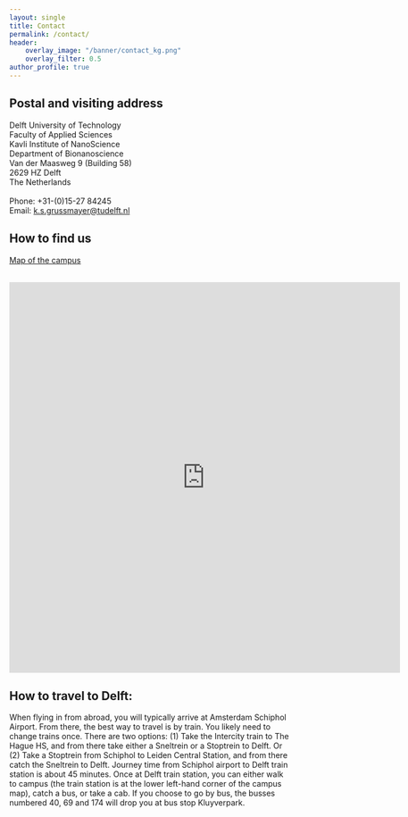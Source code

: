 ```yaml
---
layout: single
title: Contact
permalink: /contact/
header: 
    overlay_image: "/banner/contact_kg.png"
    overlay_filter: 0.5
author_profile: true 
---
```



<h2>Postal and visiting address</h2>
<p>Delft University of Technology<br>
Faculty of Applied Sciences<br>
Kavli Institute of NanoScience<br>
Department of Bionanoscience<br>
Van der Maasweg 9 (Building 58)<br>
2629 HZ Delft<br>
The Netherlands<br><br>
Phone: +31-(0)15-27 84245 <br>
Email:
<a href="mailto:k.s.grussmayer@tudelft.nl">k.s.grussmayer@tudelft.nl</a><br>


<h2> How to find us</h2>

<a href="https://map.tudelftcampus.nl/poi/applied-sciences-tnw/">Map of the campus</a><br><br>
</p>

<iframe src="https://www.google.com/maps/embed?pb=!1m18!1m12!1m3!1d2456.912134586367!2d4.377595817443847!3d51.990255099999985!2m3!1f0!2f0!3f0!3m2!1i1024!2i768!4f13.1!3m3!1m2!1s0x47c5b586e8676331%3A0x4540bc8bd4b7790c!2sTNW%20Applied%20Sciences%20TU%20Delft!5e0!3m2!1snl!2snl!4v1670067707662!5m2!1snl!2snl" width="700" height="700" style="border:0;" allowfullscreen="" loading="lazy" referrerpolicy="no-referrer-when-downgrade"></iframe>

<h2>How to travel to Delft:</h2>
<p>When flying in from abroad, you will typically arrive at Amsterdam Schiphol Airport. From there, the best way to travel is by train. You likely need to change trains once. There are two options: (1) Take the Intercity train to The Hague HS, and from there take either a Sneltrein or a Stoptrein to Delft. Or (2) Take a Stoptrein from Schiphol to Leiden Central Station, and from there catch the Sneltrein to Delft. Journey time from Schiphol airport to Delft train station is about 45 minutes. Once at Delft train station, you can either walk to campus (the train station is at the lower left-hand corner of the campus map), catch a bus, or take a cab. If you choose to go by bus, the busses numbered 40, 69 and 174 will drop you at bus stop Kluyverpark.</p>





